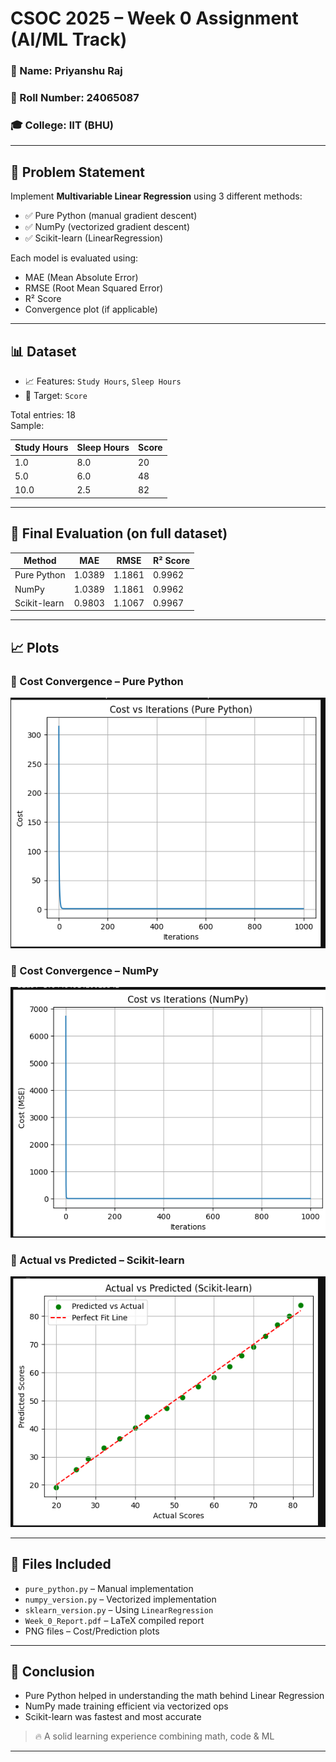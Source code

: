 # CSOC 2025 – Week 0 Assignment (AI/ML Track)

### 👤 Name: Priyanshu Raj  
### 🏫 Roll Number: 24065087
### 🎓 College: IIT (BHU)

---

## 📌 Problem Statement

Implement **Multivariable Linear Regression** using 3 different methods:

- ✅ Pure Python (manual gradient descent)
- ✅ NumPy (vectorized gradient descent)
- ✅ Scikit-learn (LinearRegression)

Each model is evaluated using:
- MAE (Mean Absolute Error)
- RMSE (Root Mean Squared Error)
- R² Score
- Convergence plot (if applicable)

---

## 📊 Dataset

- 📈 Features: `Study Hours`, `Sleep Hours`
- 🎯 Target: `Score`

Total entries: 18  
Sample:

| Study Hours | Sleep Hours | Score |
|-------------|-------------|-------|
| 1.0         | 8.0         | 20    |
| 5.0         | 6.0         | 48    |
| 10.0        | 2.5         | 82    |

---

## 🚀 Final Evaluation (on full dataset)

| Method        | MAE    | RMSE   | R² Score |
|---------------|--------|--------|----------|
| Pure Python   | 1.0389 | 1.1861 | 0.9962   |
| NumPy         | 1.0389 | 1.1861 | 0.9962   |
| Scikit-learn  | 0.9803 | 1.1067 | 0.9967   |

---

## 📈 Plots

### 🔸 Cost Convergence – Pure Python

![Cost Plot](cost_iteration_plot.png)


### 🔸 Cost Convergence – NumPy

![Cost Plot](cost_plot_numpy.png)

### 🔸 Actual vs Predicted – Scikit-learn

![Prediction Plot](prediction_plot_sklearn.png)

---

## 📂 Files Included

- `pure_python.py` – Manual implementation
- `numpy_version.py` – Vectorized implementation
- `sklearn_version.py` – Using `LinearRegression`
- `Week_0_Report.pdf` – LaTeX compiled report
- PNG files – Cost/Prediction plots

---

## 💬 Conclusion

- Pure Python helped in understanding the math behind Linear Regression
- NumPy made training efficient via vectorized ops
- Scikit-learn was fastest and most accurate

> 🔥 A solid learning experience combining math, code & ML

---

